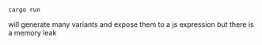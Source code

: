 ```
cargo run
```

will generate many variants and expose them to a js expression but there is a memory leak
